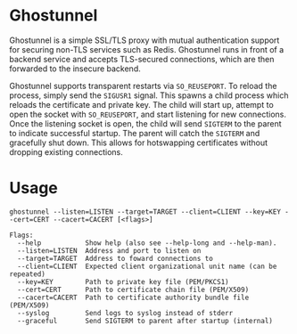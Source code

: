 Ghostunnel
==========

Ghostunnel is a simple SSL/TLS proxy with mutual authentication support for
securing non-TLS services such as Redis. Ghostunnel runs in front of a backend
service and accepts TLS-secured connections, which are then forwarded to the
insecure backend.

Ghostunnel supports transparent restarts via `SO_REUSEPORT`. To reload the
process, simply send the `SIGUSR1` signal. This spawns a child process which
reloads the certificate and private key. The child will start up, attempt to
open the socket with `SO_REUSEPORT`, and start listening for new connections.
Once the listening socket is open, the child will send `SIGTERM` to the parent
to indicate successful startup. The parent will catch the `SIGTERM` and
gracefully shut down. This allows for hotswapping certificates without
dropping existing connections.

Usage
=====

    ghostunnel --listen=LISTEN --target=TARGET --client=CLIENT --key=KEY --cert=CERT --cacert=CACERT [<flags>]
    
    Flags:
      --help           Show help (also see --help-long and --help-man).
      --listen=LISTEN  Address and port to listen on
      --target=TARGET  Address to foward connections to
      --client=CLIENT  Expected client organizational unit name (can be repeated)
      --key=KEY        Path to private key file (PEM/PKCS1)
      --cert=CERT      Path to certificate chain file (PEM/X509)
      --cacert=CACERT  Path to certificate authority bundle file (PEM/X509)
      --syslog         Send logs to syslog instead of stderr
      --graceful       Send SIGTERM to parent after startup (internal)

